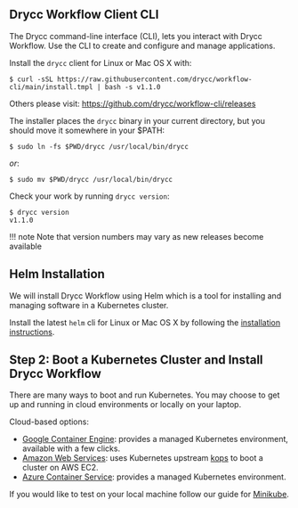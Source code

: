 ## Drycc Workflow Client CLI

The Drycc command-line interface (CLI), lets you interact with Drycc Workflow.
Use the CLI to create and configure and manage applications.

Install the `drycc` client for Linux or Mac OS X with:

    $ curl -sSL https://raw.githubusercontent.com/drycc/workflow-cli/main/install.tmpl | bash -s v1.1.0

Others please visit: https://github.com/drycc/workflow-cli/releases

The installer places the `drycc` binary in your current directory, but you
should move it somewhere in your $PATH:

    $ sudo ln -fs $PWD/drycc /usr/local/bin/drycc

*or*:

    $ sudo mv $PWD/drycc /usr/local/bin/drycc

Check your work by running `drycc version`:

    $ drycc version
    v1.1.0

!!! note
    Note that version numbers may vary as new releases become available

## Helm Installation

We will install Drycc Workflow using Helm which is a tool for installing and managing software in a
Kubernetes cluster.

Install the latest `helm` cli for Linux or Mac OS X by following the
[installation instructions][helm-install].

## Step 2: Boot a Kubernetes Cluster and Install Drycc Workflow

There are many ways to boot and run Kubernetes. You may choose to get up and running in cloud environments or locally on your laptop.

Cloud-based options:

* [Google Container Engine](provider/gke/boot.md): provides a managed Kubernetes environment, available with a few clicks.
* [Amazon Web Services](provider/aws/boot.md): uses Kubernetes upstream [kops](https://github.com/kubernetes/kops) to boot a cluster on AWS EC2.
* [Azure Container Service](provider/azure-acs/boot.md): provides a managed Kubernetes environment.

If you would like to test on your local machine follow our guide for [Minikube](provider/minikube/boot.md).


[helm-install]: https://github.com/kubernetes/helm#install
